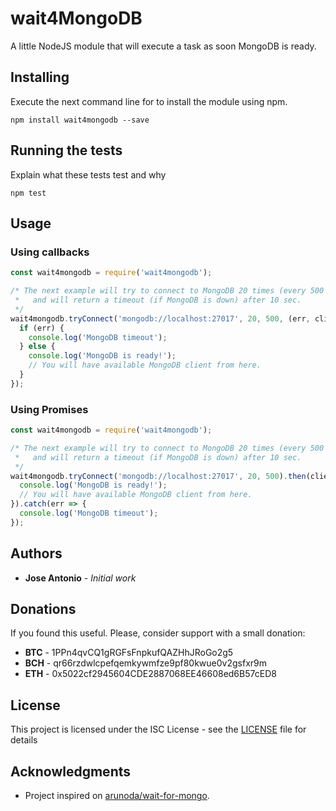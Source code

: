 # wait4MongoDB

A little NodeJS module that will execute a task as soon MongoDB is ready.

## Installing

Execute the next command line for to install the module using npm.

```
npm install wait4mongodb --save
```

## Running the tests

Explain what these tests test and why

```
npm test
```

## Usage

### Using callbacks

```javascript
const wait4mongodb = require('wait4mongodb');

/* The next example will try to connect to MongoDB 20 times (every 500 milliseconds) 
 *   and will return a timeout (if MongoDB is down) after 10 sec. 
 */
wait4mongodb.tryConnect('mongodb://localhost:27017', 20, 500, (err, client) => {
  if (err) {
    console.log('MongoDB timeout');
  } else {
    console.log('MongoDB is ready!');
    // You will have available MongoDB client from here.
  }
});
```

### Using Promises

```javascript
const wait4mongodb = require('wait4mongodb');

/* The next example will try to connect to MongoDB 20 times (every 500 milliseconds) 
 *   and will return a timeout (if MongoDB is down) after 10 sec. 
 */
wait4mongodb.tryConnect('mongodb://localhost:27017', 20, 500).then(client => {
  console.log('MongoDB is ready!');
  // You will have available MongoDB client from here.
}).catch(err => {
  console.log('MongoDB timeout');
});
```

## Authors

* **Jose Antonio** - *Initial work*

## Donations

If you found this useful. Please, consider support with a small donation:

* **BTC** - 1PPn4qvCQ1gRGFsFnpkufQAZHhJRoGo2g5
* **BCH** - qr66rzdwlcpefqemkywmfze9pf80kwue0v2gsfxr9m
* **ETH** - 0x5022cf2945604CDE2887068EE46608ed6B57cED8

## License

This project is licensed under the ISC License - see the [LICENSE](LICENSE) file for details

## Acknowledgments

* Project inspired on [arunoda/wait-for-mongo](https://github.com/arunoda/wait-for-mongo).

